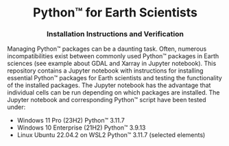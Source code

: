 # <div align="center">Python™ for Earth Scientists</div> 
### <div align="center">Installation Instructions and Verification</div>

Managing Python™ packages can be a daunting task. Often, numerous incompatibilities exist between commonly used Python™ packages in Earth sciences (see example about GDAL and Xarray in Jupyter notebook). This repository contains a Jupyter notebook with instructions for installing essential Python™ packages for Earth scientists and testing the functionality of the installed packages. The Jupyter notebook has the advantage that individual cells can be run depending on which packages are installed. The Jupyter notebook and corresponding Python™ script have been tested under:  
* Windows 11 Pro (23H2)        Python™ 3.11.7
* Windows 10 Enterprise (21H2) Python™ 3.9.13
* Linux Ubuntu 22.04.2 on WSL2 Python™ 3.11.7 (selected elements)

